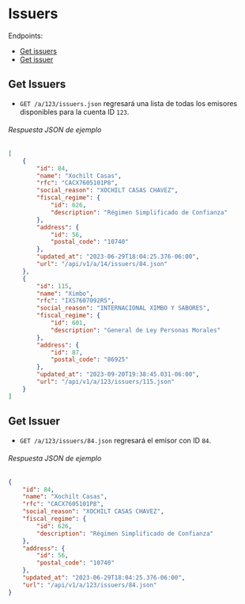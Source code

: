 Issuers
========

Endpoints:

- [Get issuers](#get-issuers)
- [Get issuer](#get-issuer)

Get Issuers
------------

* `GET /a/123/issuers.json` regresará una lista de todas los emisores disponibles para la cuenta ID `123`.

###### Respuesta JSON de ejemplo
```json
[
    {
        "id": 84,
        "name": "Xochilt Casas",
        "rfc": "CACX7605101P8",
        "social_reason": "XOCHILT CASAS CHAVEZ",
        "fiscal_regime": {
            "id": 626,
            "description": "Régimen Simplificado de Confianza"
        },
        "address": {
            "id": 56,
            "postal_code": "10740"
        },
        "updated_at": "2023-06-29T18:04:25.376-06:00",
        "url": "/api/v1/a/14/issuers/84.json"
    },
    {
        "id": 115,
        "name": "Ximbo",
        "rfc": "IXS7607092R5",
        "social_reason": "INTERNACIONAL XIMBO Y SABORES",
        "fiscal_regime": {
            "id": 601,
            "description": "General de Ley Personas Morales"
        },
        "address": {
            "id": 87,
            "postal_code": "86925"
        },
        "updated_at": "2023-09-20T19:38:45.031-06:00",
        "url": "/api/v1/a/123/issuers/115.json"
    }
]
```

Get Issuer
-----------

* `GET /a/123/issuers/84.json` regresará el emisor con ID `84`.

###### Respuesta JSON de ejemplo
```json
{
    "id": 84,
    "name": "Xochilt Casas",
    "rfc": "CACX7605101P8",
    "social_reason": "XOCHILT CASAS CHAVEZ",
    "fiscal_regime": {
        "id": 626,
        "description": "Régimen Simplificado de Confianza"
    },
    "address": {
        "id": 56,
        "postal_code": "10740"
    },
    "updated_at": "2023-06-29T18:04:25.376-06:00",
    "url": "/api/v1/a/123/issuers/84.json"
}
```